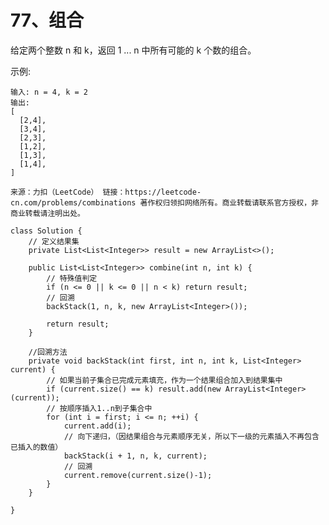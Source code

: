 77、组合
===
给定两个整数 n 和 k，返回 1 ... n 中所有可能的 k 个数的组合。<br>

示例:<br>
```
输入: n = 4, k = 2
输出:
[
  [2,4],
  [3,4],
  [2,3],
  [1,2],
  [1,3],
  [1,4],
]
```

``
来源：力扣（LeetCode）
链接：https://leetcode-cn.com/problems/combinations
著作权归领扣网络所有。商业转载请联系官方授权，非商业转载请注明出处。
``

```
class Solution {
    // 定义结果集
    private List<List<Integer>> result = new ArrayList<>();
    
    public List<List<Integer>> combine(int n, int k) {
        // 特殊值判定
        if (n <= 0 || k <= 0 || n < k) return result;
        // 回溯
        backStack(1, n, k, new ArrayList<Integer>());

        return result;
    }

    //回溯方法
    private void backStack(int first, int n, int k, List<Integer> current) {
        // 如果当前子集合已完成元素填充，作为一个结果组合加入到结果集中
        if (current.size() == k) result.add(new ArrayList<Integer>(current));
        // 按顺序插入1..n到子集合中
        for (int i = first; i <= n; ++i) {
            current.add(i);
            // 向下递归，（因结果组合与元素顺序无关，所以下一级的元素插入不再包含已插入的数值）
            backStack(i + 1, n, k, current);
            // 回溯
            current.remove(current.size()-1);
        }
    }

}         
```
